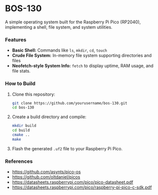 # BOS-130
A simple operating system built for the Raspberry Pi Pico (RP2040), implementing a shell, file system, and system utilities.

### Features

- **Basic Shell:**  Commands like `ls`, `mkdir`, `cd`, `touch`
- **Crude File System:**  In-memory file system supporting directories and files
- **Neofetch-style System Info:** `fetch` to display uptime, RAM usage, and file stats.
 
### How to Build

1. Clone this repository:
    ```bash
    git clone https://github.com/yourusername/bos-130.git
    cd bos-130
    ```

2. Create a build directory and compile:
    ```bash
    mkdir build
    cd build
    cmake ..
    make
    ```
3. Flash the generated `.uf2` file to your Raspberry Pi Pico.

### References
- https://github.com/asynts/pico-os
- https://github.com/oltdaniel/picos
- https://datasheets.raspberrypi.com/pico/pico-datasheet.pdf
- https://datasheets.raspberrypi.com/pico/raspberry-pi-pico-c-sdk.pdf



